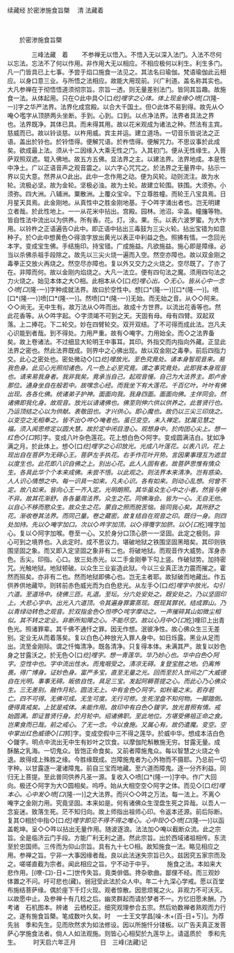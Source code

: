 续藏经   於密渗施食旨槩
　清 法藏着

　　 

　　於密渗施食旨槩

　　　　三峰法藏　着
　　不参禅无以悟入。不悟入无以深入法门。入法不尽何以忘法。忘法不了何以作用。非作用大无以相应。不相应极何以利生。利生多门。凡一门皆具已上七事。予尝于焰口施食一法见之。其法名曰瑜伽。梵语瑜伽此云相应。以身口意三业。与所悟之法相应。故能大用现前。兴广利道。盖名称其实也。大凡参禅在于彻悟悟道须彻宗旨。宗旨一透。则无量差别法门。皆同其旨趣。故施食一法。从体起用。只在○此中具◇[口*纥]哩字之心体。体上现金缘◇喷[口*(隆-一)]字之华严法界。法界化成宫殿。以合大千国土。但○此体不易到得。故先从◇唵◇嚂字从顶脐两头坐断。手到。心到。口到。以点净法界。法界者具法之界也。法界既净。其体已具。而未得其用。故以花米观成为诸法之种。然法有主宾。慈威而已。故以铃谈慈。以杵用威。宾主并运。建立道场。一切音乐皆说法之正语。盖出於铃也。於铃悟得。便解咒语。於杵悟得。便解咒力。不思议事於此成矣。欲成最上法。须从十二因缘入大乘无性之门。入其初门。便从无性缘生。入菩萨双照双遮。辊入佛地。故五方五佛。显法界之主。以建法界。法界地成。本是性中净土。广以正语音声之观音震之。以六字心咒咒之。於法界之无量界中。拈示一界以见大意。然界从○此出。此中一念作用之动。便为风轮。动则流注。故为水轮。流极必坚。故为金轮。坚极必浊。故为土轮。故建立轮围。铁围。大须弥。小须弥。四大洲。八辅洲。粟散洲。上覆众宝伞。下立尊胜幢。而轮王八宝具焉。日月星天具焉。此金刚地。从真性中之胜金刚地基。于◇吽字涌出者也。岂无明建立者哉。於此性地上。一一从花米中拈出。宫殿。园林。池沼。伞盖。幢旛等物。皆自性法中流出以为供养。所有香。花。灯。涂。果。乐。以表六波罗蜜。为大作用。以铃杵之正语遍告○此中。即正语中拈出三毒鼓为三尖火轮。拈出宝错为如意种子。於○此中想黄色◇得浪字放出黄光以表正中利益之色。照拂有情。一念回光本字。变成宝生佛。手结施印。持宝错。广成施益。凡欲施益。施心即是障缘。必当以杀佛杀祖手段除之。故先以三尖火烧一遍而入空。然空亦障也。故以双金刚之毒拳正交放火再烧之。然空尽亦障也。复以外又交力之火烧之。空尽既了。了亦了在。非障而何。故以金刚内焰烧之。大凡一法立。便有四句法之魔。须用四句法之力火烧之。始见本体之大○相。此相本从◇[口*纥]哩心出。◇无心。皆从心中一念◇喷[口*(隆-一)]字种成就法界。故曰於空性中。想[口*(隆-一)][口*(隆-一)]。喷[口*(隆-一)]喷[口*(隆-一)]。然喷[口*(隆-一)]无始。而无始之音。从◇◇阿来。◇◇尚无。无中生有。故万法从◇吽而出。故成十方世界。以流出花香等也。然此花香等。从◇吽字起。◇字须竭不可到之天。天固有母。母有四臂。双起双落。上二捧花。下二轮交。妙在四臂轮交。双开双结。了不可得而成此法。岂凡夫心识能到者哉。到不得处。力用严重。故有◇唵字。力用始全。而◇之法界备矣。故上卷诸法。不过细显大轮明王中事耳。其印。外指交而内指向外藏。正显此法界之密也。然此法界既成。则界中之心佛出现。故以双金刚之毒拳。前后四指力交。此心之密处也。密处微动◇[口*纥]哩放光。至色究竟处。请本身智观音来。易我色身。此见心光照彻诸色。凡一色上必至究竟。谓之事究竟处。此即我本身观音也。请来易我身者。我非我矣。竟承当自己。起观音慢。自己为大法界主。即卢舍那位。通身坐自在般若中。故嘿念心经。而我坐下有大莲花。千百亿叶。叶叶有佛出现。各各化佛。统诸弟子护神。面面向我。我身四面。面面向佛。主伴同会。然诸佛即我化身。故观音。放光以请诸佛也。佛至则伸六供以供养之。此普贤行也。乃运顶结之心以为供献。表敬田也。才兴供心。即心魔也。故仍以三尖三印烧之。以变空之无相奉之。皆不出◇吽◇唵者也。虽已变空。未入禅定。犹属见慧之福。须入闻思修定以圆大慧。故於定中闭目澄心。观想身中。於肉团心尖上。想一红色◇[口*邦]字。变成八叶杂色莲花。花上想白色◇阿字。变成圆满洁白。犹如净满之月。於此体上。想◇[口*纥]哩字之心印放光。光成八叶莲花。以表八识。花上现出自在菩萨为无碍心王。菩萨左手执花。右手作花叶开势。言因果事理互为遮显以度生也。此花即八识自佛之上。别出心花。此人人固有者。故菩萨思惟有情众生。各具此华个个本来成佛。未尝不悟。以此观之。则法界本来清净。岂有惑染。人人识心情想之中。每一识具一如来。凡夫心识。各有如来。则动心乱想。何曾不定。故八如来。皆向心王一齐入定。光明朗照。其华虽众生心中之小者。然皆与佛不异。故其花渐舒。各各量周法界。众生之花。同佛海会。皆为一心。无自无他。以自心不移而愍众生。故众生之花。蒙自之照而脱苦恼。皆同我心矣。其所舒之花。渐收卷其法界。而同己量。卷之藏密。故复结自在观音之印。既归一身。则四处加持。先以◇唵字加口。次以◇吽字加顶。以◇得囕字加脐。以◇[口*纥]哩字加心。复以◇阿字加喉。卷至一心。又於身分口顶心脐一一坚固。此定之极则。非心可到之境界也。入此定时。成不思议力。堪破地狱之铁围坚固黑暗矣。其印则铁围坚固之象。而又即入定坚固之象非有二也。将破地狱。而观音作大威势。浑身赤色。舌尖。印指。心口。放三处赤光。以二手金刚拳下勾上竖。作破狱势。加持密咒。光触地狱。地狱顿破。以众生三业妄造此狱。今以三业真正法力震而摧之。霍然而殒矣。亦非有二也。然而地狱即佛心也。岂无主者耶。故狱破而地藏出。作五供养供地藏毕。则转前赤色威光而为白色悲光。从左手◇[口*纥]哩字中放光。勾引六道。至道场中。绕佛三匝。礼退。至坛。分六处安处之。既安处之。乃以坚固印上。大悲心字中。出光入六道顶。令其遍身罪雾蒸现。既现其罪状。结成罪山。乃以青绿动转色之观音。於双指金色◇怛啰◇咤字摩动之。一声摧碎其山如微尘相似。其不转之定业。非断所知障之心。不能尽空。故以心月中◇[口*纥]哩印上出青色光。照诸罪辈。其千佛不通忏之罪。因无作想。泯彼净性。故心佛众生三无差别。定业无从而着落矣。复以白色心种放光入罪人身中。如日烁露。黑业从足而出。流至金刚际。谓之忏悔清净。既各清净。只复得本体。未满其严。故复以妙色身之甘露沃之。於无色◇[口*纥]哩字。想一青莲华。华乃妙心也。华中白色◇阿字。空性中也。字中流出性水。而鬼咽受之。清凉无碍。复登宝胜之地。仍离怖畏。得广博身。证妙色身。富严多宝。直至无量之光。回而至於入世间之广大威德自在光明。事事无碍。皈依自性。具足三宝。发起阿耨菩提之心。而此心乃心佛众生。三无差别。融作月轮。圆洁无上。中有金色◇阿字。如秋毫之末。若存若亡。四不可得。无佛可成。无生可度。无行可修。生死涅盘不知何物。一脚踏倒。便得真戒矣。上犹是戒体。未能作用。故印中有白色◇鍐字。放光普照有情。戒始圆满。即证普贤行身。於月轮中。绍诸佛职。至此地位。方堪受佛祖正命之食。岂果食而已哉。前之戒心。了无一念。今以食施。又属心有。故仍遣魔。变空。空中掌出红色威德◇[口*邦]字。变成空假中三不得之莲华。於威中华。想成本洁白色◇鍐字。明点中流出无中生有妙叶之饮食。以摩伽陀斛散施无穷。甘露无量。成酥酪之乳海。一切鬼众。皆饱正命食矣。又前者障施鬼众。每以智慧之火烧之令退。故得成上殊胜之缘。今胜缘既成。岂障施鬼者为心外物而不摄耶。乃总前一切字种。以甘露逐一灌诸障鬼。前自三宝而地藏。至六道而障鬼。逐一分齐利益。同归无上菩提。至此普同供养凡圣一源。复收入◇喷[口*(隆-一)]字中。作广大回向。极还◇阿字为大○圆相矣。呜呼。始从大相空空◇阿字之体。而见◇[口*纥]哩本心。心中发◇喷[口*(隆-一)]之大法界。而兴◇◇吽之万法。每一法上。不离◇唵字之金刚力用。究竟坚固。本来如是。何有诸佛众生涅盘生死之异哉。以吾人一念妄迷。致落生死。茫不知归向。故上师指出祖师心印。令返本还源。前后际断。复其○相於中指◇[口*纥]哩字即见不得不得之唯心。心中现◇◇喷[口*(隆-一)]以函盖乾坤。呈◇◇吽以拈出无量作用。随波逐浪。法法加◇唵以截断众流。此之宗旨。全是临济云门手段。方能广利无利之道。然此宗旨。出於西域诸祖相传。东流至於忠国师。三传而为仰山宗旨。具有九十七○相。故知施食一法。略见相应之用。参禅之旨。宁非一大事因缘者哉。良以此法迷失宗旨已久。兹因究五家宗而及之。嗟嗟直截为宗者。闻此相应之旨。宁不动于中乎。
　　施食之法。本如来大悲作用。[(嘹-口)-日+二]世传失旨。竟类俳倡。搀杂歌曲。鄙俚不经。而三观妙体置之不问。吁可悲也(藏)。弱冠受此法於众人中。年二十九深心学戒。愿以百堂布施结菩萨缘。偶於座下千灯火现。观者惊散。因思烦冤之火。非观力不可沃灭。以故愿中止。及参禅十有几稔之后。幽灵群起而请於梦者不一。方忆旧愿未酬。乃考诸　石机图本。辨诸　云栖校正。细究观理参合五宗。然后劝数禅者熟观而力行之。遂有施食旨槩。笔成数叶久矣。时　一士王文学昌[噪-木+(百-日+ㄎ)]。为荐先翁　季和先生。见而欣然求为如法修设。因以所施忏分镂板。以广告夫真正发菩萨心学施食法者。倘人人如法观施。则皆心心相契於九莲华上。请遥质於　季和先生。
　　时天启六年正月　　　　日　三峰(法藏)记
